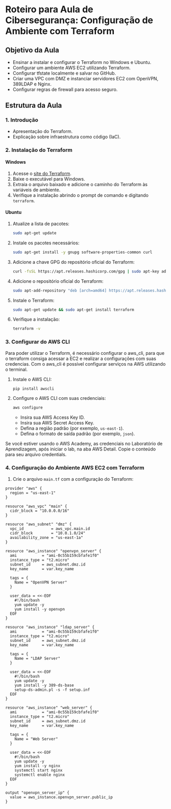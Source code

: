 # Roteiro para Aula de Cibersegurança: Configuração de Ambiente com Terraform

## Objetivo da Aula

- Ensinar a instalar e configurar o Terraform no Windows e Ubuntu.
- Configurar um ambiente AWS EC2 utilizando Terraform.
- Configurar tfstate localmente e salvar no GitHub.
- Criar uma VPC com DMZ e instanciar servidores EC2 com OpenVPN, 389LDAP e Nginx.
- Configurar regras de firewall para acesso seguro.

## Estrutura da Aula

### 1. Introdução

- Apresentação do Terraform.
- Explicação sobre infraestrutura como código (IaC).

### 2. Instalação do Terraform

#### Windows

1. Acesse o [site do Terraform](https://www.terraform.io/downloads).
2. Baixe o executável para Windows.
3. Extraia o arquivo baixado e adicione o caminho do Terraform às variáveis de ambiente.
4. Verifique a instalação abrindo o prompt de comando e digitando `terraform`.

#### Ubuntu

1. Atualize a lista de pacotes:
   ```bash
   sudo apt-get update
   ```
2. Instale os pacotes necessários:
   ```bash
   sudo apt-get install -y gnupg software-properties-common curl
   ```
3. Adicione a chave GPG do repositório oficial do Terraform:
   ```bash
   curl -fsSL https://apt.releases.hashicorp.com/gpg | sudo apt-key add -
   ```
4. Adicione o repositório oficial do Terraform:
   ```bash
   sudo apt-add-repository "deb [arch=amd64] https://apt.releases.hashicorp.com $(lsb_release -cs) main"
   ```
5. Instale o Terraform:
   ```bash
   sudo apt-get update && sudo apt-get install terraform
   ```
6. Verifique a instalação:
   ```bash
   terraform -v
   ```

### 3. Configurar do AWS CLI
Para poder utilizar o Terraform, é necessário configurar o aws_cli, para que o terraform consiga acessar a EC2 e realizar a configurações com suas credencias. Com o aws_cli é possível configurar serviços na AWS utilizando o terminal.

1. Instale o AWS CLI:

   ```bash
   pip install awscli
   ```
6. Configure o AWS CLI com suas credenciais:

   ```bash
   aws configure
   ```

   - Insira sua AWS Access Key ID.
   - Insira sua AWS Secret Access Key.
   - Defina a região padrão (por exemplo, `us-east-1`).
   - Defina o formato de saída padrão (por exemplo, `json`).

Se você estiver usando o AWS Academy, as credenciais no Laboratório de Aprendizagem, após iniciar o lab, na aba AWS Detail. Copie o conteúdo para seu arquivo credentials.

### 4. Configuração do Ambiente AWS EC2 com Terraform


1. Crie o arquivo `main.tf` com a configuração do Terraform:

```hcl
provider "aws" {
  region = "us-east-1"
}

resource "aws_vpc" "main" {
  cidr_block = "10.0.0.0/16"
}

resource "aws_subnet" "dmz" {
  vpc_id            = aws_vpc.main.id
  cidr_block        = "10.0.1.0/24"
  availability_zone = "us-east-1a"
}

resource "aws_instance" "openvpn_server" {
  ami           = "ami-0c55b159cbfafe1f0"
  instance_type = "t2.micro"
  subnet_id     = aws_subnet.dmz.id
  key_name      = var.key_name

  tags = {
    Name = "OpenVPN Server"
  }

  user_data = <<-EOF
    #!/bin/bash
    yum update -y
    yum install -y openvpn
  EOF
}

resource "aws_instance" "ldap_server" {
  ami           = "ami-0c55b159cbfafe1f0"
  instance_type = "t2.micro"
  subnet_id     = aws_subnet.dmz.id
  key_name      = var.key_name

  tags = {
    Name = "LDAP Server"
  }

  user_data = <<-EOF
    #!/bin/bash
    yum update -y
    yum install -y 389-ds-base
    setup-ds-admin.pl -s -f setup.inf
  EOF
}

resource "aws_instance" "web_server" {
  ami           = "ami-0c55b159cbfafe1f0"
  instance_type = "t2.micro"
  subnet_id     = aws_subnet.dmz.id
  key_name      = var.key_name

  tags = {
    Name = "Web Server"
  }

  user_data = <<-EOF
    #!/bin/bash
    yum update -y
    yum install -y nginx
    systemctl start nginx
    systemctl enable nginx
  EOF
}

output "openvpn_server_ip" {
  value = aws_instance.openvpn_server.public_ip
}
```
